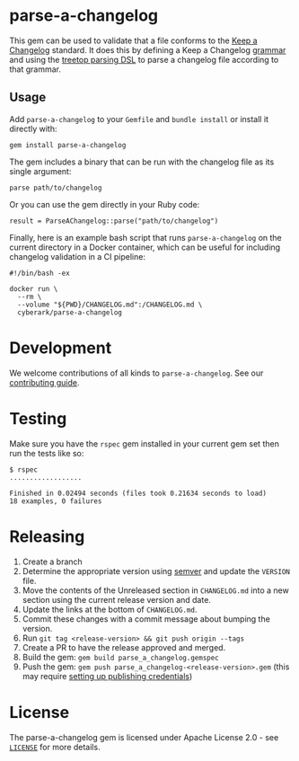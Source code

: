 # parse-a-changelog

This gem can be used to validate that a file conforms to the [Keep a Changelog](https://keepachangelog.com) standard. It does this by defining a Keep a Changelog [grammar](https://github.com/cyberark/parse-a-changelog/blob/master/lib/grammar.tt) and using the [treetop parsing DSL](https://github.com/cjheath/treetop) to parse a changelog file according to that grammar.

## Usage

Add `parse-a-changelog` to your `Gemfile` and `bundle install` or install it directly with:

```
gem install parse-a-changelog
```

The gem includes a binary that can be run with the changelog file as its single argument:

```
parse path/to/changelog
```

Or you can use the gem directly in your Ruby code:

```
result = ParseAChangelog::parse("path/to/changelog")
```

Finally, here is an example bash script that runs `parse-a-changelog` on the current directory in a Docker container, which can be useful for including changelog validation in a CI pipeline:

```
#!/bin/bash -ex

docker run \
  --rm \
  --volume "${PWD}/CHANGELOG.md":/CHANGELOG.md \
  cyberark/parse-a-changelog
```

# Development

We welcome contributions of all kinds to `parse-a-changelog`. See our [contributing guide](CONTRIBUTING.md).

# Testing

Make sure you have the `rspec` gem installed in your current gem set then run the tests like so:

```
$ rspec
..................

Finished in 0.02494 seconds (files took 0.21634 seconds to load)
18 examples, 0 failures
```

# Releasing

1. Create a branch
1. Determine the appropriate version using [semver](https://semver.org/) and update the `VERSION` file.
1. Move the contents of the Unreleased section in `CHANGELOG.md` into a new section using the current release version and date.
1. Update the links at the bottom of `CHANGELOG.md`.
1. Commit these changes with a commit message about bumping the version.
1. Run `git tag <release-version> && git push origin --tags`
1. Create a PR to have the release approved and merged.
1. Build the gem: `gem build parse_a_changelog.gemspec`
1. Push the gem: `gem push parse_a_changelog-<release-version>.gem` (this may require [setting up publishing credentials](https://guides.rubygems.org/publishing/))

# License

The parse-a-changelog gem is licensed under Apache License 2.0 - see [`LICENSE`](LICENSE) for more details.
